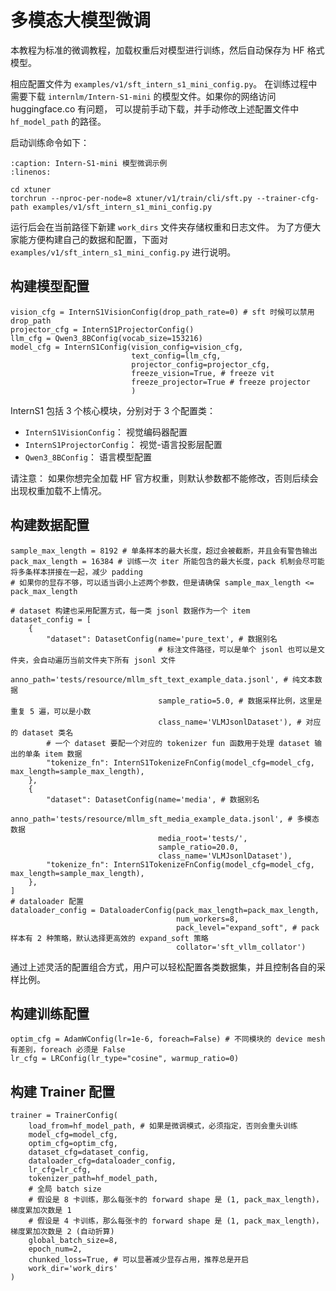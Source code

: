 # 多模态大模型微调

本教程为标准的微调教程，加载权重后对模型进行训练，然后自动保存为 HF 格式模型。

相应配置文件为 `examples/v1/sft_intern_s1_mini_config.py`。 在训练过程中需要下载 `internlm/Intern-S1-mini` 的模型文件。如果你的网络访问 huggingface.co 有问题，
可以提前手动下载，并手动修改上述配置文件中 `hf_model_path` 的路径。

启动训练命令如下：

```{code-block} shell
:caption: Intern-S1-mini 模型微调示例
:linenos:

cd xtuner
torchrun --nproc-per-node=8 xtuner/v1/train/cli/sft.py --trainer-cfg-path examples/v1/sft_intern_s1_mini_config.py
```

运行后会在当前路径下新建 `work_dirs` 文件夹存储权重和日志文件。 为了方便大家能方便构建自己的数据和配置，下面对 `examples/v1/sft_intern_s1_mini_config.py` 进行说明。

## 构建模型配置

```{code-block} python
vision_cfg = InternS1VisionConfig(drop_path_rate=0) # sft 时候可以禁用 drop_path
projector_cfg = InternS1ProjectorConfig()
llm_cfg = Qwen3_8BConfig(vocab_size=153216)
model_cfg = InternS1Config(vision_config=vision_cfg,
                           text_config=llm_cfg,
                           projector_config=projector_cfg,
                           freeze_vision=True, # freeze vit
                           freeze_projector=True # freeze projector
                           )
```

InternS1 包括 3 个核心模块，分别对于 3 个配置类：
- `InternS1VisionConfig`： 视觉编码器配置
- `InternS1ProjectorConfig`： 视觉-语言投影层配置
- `Qwen3_8BConfig`： 语言模型配置

请注意： 如果你想完全加载 HF 官方权重，则默认参数都不能修改，否则后续会出现权重加载不上情况。

## 构建数据配置

```{code-block} python
sample_max_length = 8192 # 单条样本的最大长度，超过会被截断，并且会有警告输出
pack_max_length = 16384 # 训练一次 iter 所能包含的最大长度，pack 机制会尽可能将多条样本拼接在一起，减少 padding
# 如果你的显存不够，可以适当调小上述两个参数，但是请确保 sample_max_length <= pack_max_length

# dataset 构建也采用配置方式，每一类 jsonl 数据作为一个 item
dataset_config = [
    {
        "dataset": DatasetConfig(name='pure_text', # 数据别名
                                 # 标注文件路径，可以是单个 jsonl 也可以是文件夹，会自动遍历当前文件夹下所有 jsonl 文件
                                 anno_path='tests/resource/mllm_sft_text_example_data.jsonl', # 纯文本数据
                                 sample_ratio=5.0, # 数据采样比例，这里是重复 5 遍，可以是小数
                                 class_name='VLMJsonlDataset'), # 对应的 dataset 类名
        # 一个 dataset 要配一个对应的 tokenizer fun 函数用于处理 dataset 输出的单条 item 数据
        "tokenize_fn": InternS1TokenizeFnConfig(model_cfg=model_cfg, max_length=sample_max_length),
    },
    {
        "dataset": DatasetConfig(name='media', # 数据别名
                                 anno_path='tests/resource/mllm_sft_media_example_data.jsonl', # 多模态数据
                                 media_root='tests/',
                                 sample_ratio=20.0,
                                 class_name='VLMJsonlDataset'),
        "tokenize_fn": InternS1TokenizeFnConfig(model_cfg=model_cfg, max_length=sample_max_length),
    },
]
# dataloader 配置
dataloader_config = DataloaderConfig(pack_max_length=pack_max_length, 
                                     num_workers=8,
                                     pack_level="expand_soft", # pack 样本有 2 种策略，默认选择更高效的 expand_soft 策略
                                     collator='sft_vllm_collator')
```

通过上述灵活的配置组合方式，用户可以轻松配置各类数据集，并且控制各自的采样比例。

## 构建训练配置

```{code-block} python
optim_cfg = AdamWConfig(lr=1e-6, foreach=False) # 不同模块的 device mesh 有差别，foreach 必须是 False
lr_cfg = LRConfig(lr_type="cosine", warmup_ratio=0)
```

## 构建 Trainer 配置

```{code-block} python
trainer = TrainerConfig(
    load_from=hf_model_path, # 如果是微调模式，必须指定，否则会重头训练
    model_cfg=model_cfg,
    optim_cfg=optim_cfg,
    dataset_cfg=dataset_config,
    dataloader_cfg=dataloader_config,
    lr_cfg=lr_cfg,
    tokenizer_path=hf_model_path,
    # 全局 batch size
    # 假设是 8 卡训练，那么每张卡的 forward shape 是 (1, pack_max_length)，梯度累加次数是 1
    # 假设是 4 卡训练，那么每张卡的 forward shape 是 (1, pack_max_length)，梯度累加次数是 2 (自动折算)
    global_batch_size=8, 
    epoch_num=2,
    chunked_loss=True, # 可以显著减少显存占用，推荐总是开启
    work_dir='work_dirs'
)
```
